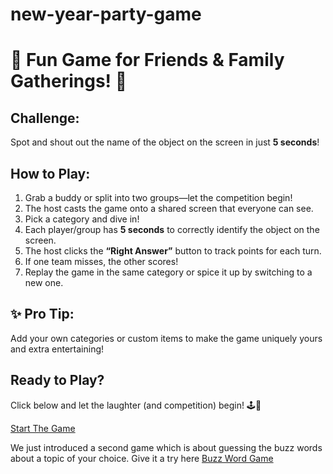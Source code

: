 # new-year-party-game
# 🎉 Fun Game for Friends & Family Gatherings! 🎉  

## Challenge:  
Spot and shout out the name of the object on the screen in just **5 seconds**!  

## How to Play:  
1. Grab a buddy or split into two groups—let the competition begin!  
2. The host casts the game onto a shared screen that everyone can see.  
3. Pick a category and dive in!  
4. Each player/group has **5 seconds** to correctly identify the object on the screen.  
5. The host clicks the **“Right Answer”** button to track points for each turn.  
6. If one team misses, the other scores!  
7. Replay the game in the same category or spice it up by switching to a new one.  

## ✨ Pro Tip:  
Add your own categories or custom items to make the game uniquely yours and extra entertaining!  

## Ready to Play?  
Click below and let the laughter (and competition) begin! 🕹️🎉  

[Start The Game](#NewYearParty/index.html)


We just introduced a second game which is about guessing the buzz words about a topic of your choice. 
Give it a try here 
[Buzz Word Game](https://san81.github.io/new-year-party-game/buzz-word-game.html)
